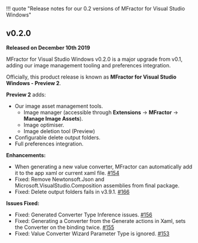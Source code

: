 !!! quote "Release notes for our 0.2 versions of MFractor for Visual Studio Windows"

## v0.2.0
**Released on December 10th 2019**

MFractor for Visual Studio Windows v0.2.0 is a major upgrade from v0.1, adding our image management tooling and preferences integration.

Officially, this product release is known as **MFractor for Visual Studio Windows - Preview 2**.

**Preview 2** adds:

  * Our image asset management tools.
    * Image manager (accessible through **Extensions** -> **MFractor** -> **Manage Image Assets**).
    * Image optimiser.
    * Image deletion tool (Preview)
  * Configurable delete output folders.
  * Full preferences integration.

**Enhancements:**

 * When generating a new value converter, MFractor can automatically add it to the app xaml or current xaml file. [#154](https://github.com/mfractor/mfractor-feedback/issues/154)
 * Fixed: Remove Newtonsoft.Json and Microsoft.VisualStudio.Composition assemblies from final package.
 * Fixed: Delete output folders fails in v3.9.1. [#166](https://github.com/mfractor/mfractor-feedback/issues/166)

**Issues Fixed:**

 * Fixed: Generated Converter Type Inference issues. [#156](https://github.com/mfractor/mfractor-feedback/issues/156)
 * Fixed: Generating a Converter from the Generate actions in Xaml, sets the Converter on the binding twice. [#155](https://github.com/mfractor/mfractor-feedback/issues/155)
 * Fixed: Value Converter Wizard Parameter Type is ignored. [#153](https://github.com/mfractor/mfractor-feedback/issues/153)
